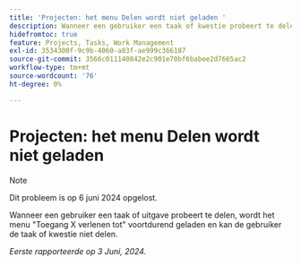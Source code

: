 ```yaml
---
title: 'Projecten: het menu Delen wordt niet geladen '
description: Wanneer een gebruiker een taak of kwestie probeert te delen, wordt de Toegang van X van de Verlening aan menu onophoudelijk geladen, en de gebruiker kan niet de taak of de kwestie delen.
hidefromtoc: true
feature: Projects, Tasks, Work Management
exl-id: 3534300f-9c9b-4060-a83f-ae999c366187
source-git-commit: 3566c011140842e2c901e70bf6babee2d7665ac2
workflow-type: tm+mt
source-wordcount: '76'
ht-degree: 0%

---
```


# Projecten: het menu Delen wordt niet geladen

>[!NOTE]
>
>Dit probleem is op 6 juni 2024 opgelost.

Wanneer een gebruiker een taak of uitgave probeert te delen, wordt het menu &quot;Toegang X verlenen tot&quot; voortdurend geladen en kan de gebruiker de taak of kwestie niet delen.

_Eerste rapporteerde op 3 Juni, 2024._

